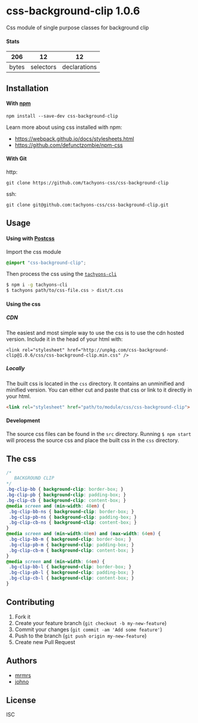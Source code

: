# css-background-clip 1.0.6

Css module of single purpose classes for background clip

#### Stats

206 | 12 | 12
---|---|---
bytes | selectors | declarations

## Installation

#### With [npm](https://npmjs.com)

```
npm install --save-dev css-background-clip
```

Learn more about using css installed with npm:
* https://webpack.github.io/docs/stylesheets.html
* https://github.com/defunctzombie/npm-css

#### With Git

http:
```
git clone https://github.com/tachyons-css/css-background-clip
```

ssh:
```
git clone git@github.com:tachyons-css/css-background-clip.git
```

## Usage

#### Using with [Postcss](https://github.com/postcss/postcss)

Import the css module

```css
@import "css-background-clip";
```

Then process the css using the [`tachyons-cli`](https://github.com/tachyons-css/tachyons-cli)

```sh
$ npm i -g tachyons-cli
$ tachyons path/to/css-file.css > dist/t.css
```

#### Using the css

##### CDN
The easiest and most simple way to use the css is to use the cdn hosted version. Include it in the head of your html with:

```
<link rel="stylesheet" href="http://unpkg.com/css-background-clip@1.0.6/css/css-background-clip.min.css" />
```

##### Locally
The built css is located in the `css` directory. It contains an unminified and minified version.
You can either cut and paste that css or link to it directly in your html.

```html
<link rel="stylesheet" href="path/to/module/css/css-background-clip">
```

#### Development

The source css files can be found in the `src` directory.
Running `$ npm start` will process the source css and place the built css in the `css` directory.

## The css

```css
/*
   BACKGROUND CLIP
*/
.bg-clip-bb { background-clip: border-box; }
.bg-clip-pb { background-clip: padding-box; }
.bg-clip-cb { background-clip: content-box; }
@media screen and (min-width: 48em) {
 .bg-clip-bb-ns { background-clip: border-box; }
 .bg-clip-pb-ns { background-clip: padding-box; }
 .bg-clip-cb-ns { background-clip: content-box; }
}
@media screen and (min-width:48em) and (max-width: 64em) {
 .bg-clip-bb-m { background-clip: border-box; }
 .bg-clip-pb-m { background-clip: padding-box; }
 .bg-clip-cb-m { background-clip: content-box; }
}
@media screen and (min-width: 64em) {
 .bg-clip-bb-l { background-clip: border-box; }
 .bg-clip-pb-l { background-clip: padding-box; }
 .bg-clip-cb-l { background-clip: content-box; }
}
```

## Contributing

1. Fork it
2. Create your feature branch (`git checkout -b my-new-feature`)
3. Commit your changes (`git commit -am 'Add some feature'`)
4. Push to the branch (`git push origin my-new-feature`)
5. Create new Pull Request

## Authors

* [mrmrs](http://mrmrs.io)
* [johno](http://johnotander.com)

## License

ISC

